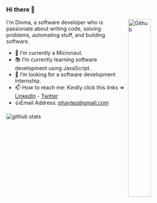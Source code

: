 ### Hi there 👋

<img width="35%" align="right" alt="Github" src="https://user-images.githubusercontent.com/48678280/88862734-4903af80-d201-11ea-968b-9c939d88a37c.gif" />

I'm Dinma, a software developer who is passionate about writing code, solving problems, automating stuff, and building software.

- 🔭 I’m currently a Micronaut.
- 📚 I’m currently learning software development using JavaScript.
- 👯 I’m looking for a software development internship. 
- 📫 How to reach me: Kindly click this links => [LinkedIn](https://www.linkedin.com/in/chidinma-faith-544777200/) - [Twitter](https://twitter.com/p_phayte)
- :+1:Email Address: phaytep@gmail.com

![github stats](https://github-readme-stats.vercel.app/api?username=Dinma-Faith&show_icons=true)
